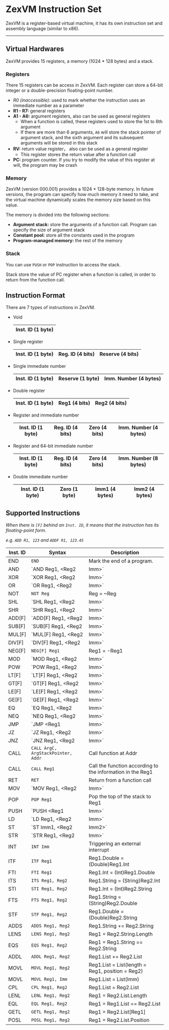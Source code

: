 # ZexVM Instruction Set

ZexVM is a register-based virtual machine, it has its own instruction set and assembly language (similar to x86). 

---

## Virtual Hardwares

ZexVM provides 15 registers, a memory (1024 * 128 bytes) and a stack. 

### Registers

There 15 registers can be access in ZexVM. Each register can store a 64-bit integer or a double-precision floating-point number. 

- *R0 (inaccessible):* used to mark whether the instruction uses an immediate number as a parameter
- **R1 - R7:** general registers
- **A1 - A6:** argument registers, also can be used as general registers
	- When a function is called, these registers used to store the 1st to 6th argument
	- If there are more than 6 arguments, `A6` will store the stack pointer of argument stack, and the sixth argument and its subsequent arguments will be stored in this stack
- **RV:** return value register， also can be used as a general register
	- This register stores the return value after a function call
- **PC:** program counter. If you try to modify the value of this register at will, the program may be crash

### Memory

ZexVM (version 000.001) provides a 1024 * 128-byte memory. In future versions, the program can specify how much memory it need to take, and the virtual machine dynamically scales the memory size based on this value. 

The memory is divided into the following sections: 

- **Argument stack:** store the arguments of a function call. Program can specify the size of argument stack
- **Constant pool:** store all the constants used in the program
- **Program-managed memory:** the rest of the memory

### Stack

You can use `PUSH` or `POP` instruction to access the stack. 

Stack store the value of PC register when a function is called, in order to return from the function call. 

## Instruction Format

There are 7 types of instructions in ZexVM. 

- Void

	| Inst. ID (1 byte) |
	|---|

- Single register

	| Inst. ID (1 byte) | Reg. ID (4 bits) | Reserve (4 bits) |
	|---|---|---|

- Single immediate number

	| Inst. ID (1 byte) | Reserve (1 byte) | Imm. Number (4 bytes) |
	|---|---|---|

- Double register

	| Inst. ID (1 byte) | Reg1 (4 bits) | Reg2 (4 bits) |
	|---|---|---|

- Register and immediate number

	| Inst. ID (1 byte) | Reg. ID (4 bits) | Zero (4 bits) | Imm. Number (4 bytes) |
	|---|---|---|---|

- Register and 64-bit immediate number

	| Inst. ID (1 byte) | Reg. ID (4 bits) | Zero (4 bits) | Imm. Number (8 bytes) |
	|---|---|---|---|

- Double immediate number

	| Inst. ID (1 byte) | Zero (1 byte) | Imm1 (4 bytes) | Imm2 (4 bytes) |
	|---|---|---|---|

## Supported Instructions

*When there is `[F]` behind an `Inst. ID`, it means that the instruction has its floating-point form.* 

*e.g. `ADD R1, 123` and `ADDF R1, 123.45`*

| Inst. ID | Syntax | Description |
|---|---|---|
| END | `END` | Mark the end of a program. |
| AND | `AND Reg1, <Reg2 | Imm>` | Reg1 &= Reg2 or Imm |
| XOR | `XOR Reg1, <Reg2 | Imm>` | Reg1 ^= Reg2 or Imm |
| OR | `OR Reg1, <Reg2 | Imm>` | Reg1 |= Reg2 or Imm |
| NOT | `NOT Reg` | Reg = ~Reg |
| SHL | `SHL Reg1, <Reg2 | Imm>` | Reg1 <<= Reg2 or Imm |
| SHR | `SHR Reg1, <Reg2 | Imm>` | Reg1 >>= Reg2 or Imm |
| ADD[F] | `ADD[F] Reg1, <Reg2 | Imm>` | Reg1 += Reg2 or Imm |
| SUB[F] | `SUB[F] Reg1, <Reg2 | Imm>` | Reg1 -= Reg2 or Imm |
| MUL[F] | `MUL[F] Reg1, <Reg2 | Imm>` | Reg1 *= Reg2 or Imm |
| DIV[F] | `DIV[F] Reg1, <Reg2 | Imm>` | Reg1 /= Reg2 or Imm |
| NEG[F] | `NEG[F] Reg1` | Reg1 = -Reg1 |
| MOD | `MOD Reg1, <Reg2 | Imm>` | Reg1 %= Reg2 or Imm |
| POW | `POW Reg1, <Reg2 | Imm>` | Reg1 **= Reg2 or Imm |
| LT[F] | `LT[F] Reg1, <Reg2 | Imm>` | Reg1 = Reg1 < Reg2 or Imm |
| GT[F] | `GT[F] Reg1, <Reg2 | Imm>` | Reg1 = Reg1 > Reg2 or Imm |
| LE[F] | `LE[F] Reg1, <Reg2 | Imm>` | Reg1 = Reg1 <= Reg2 or Imm |
| GE[F] | `GE[F] Reg1, <Reg2 | Imm>` | Reg1 = Reg1 >= Reg2 or Imm |
| EQ | `EQ Reg1, <Reg2 | Imm>` | Reg1 = Reg1 == Reg2 or Imm |
| NEQ | `NEQ Reg1, <Reg2 | Imm>` | Reg1 = Reg1 != Reg2 or Imm |
| JMP | `JMP <Reg1 | Imm>` | PC = Reg1 or Imm |
| JZ | `JZ Reg1, <Reg2 | Imm>` | If Reg1 == 0 PC = Reg2 or Imm |
| JNZ | `JNZ Reg1, <Reg2 | Imm>` | If Reg1 != 0 PC = Reg2 or Imm |
| CALL | `CALL ArgC, ArgStackPointer, Addr` | Call function at Addr |
| CALL | `CALL Reg1` | Call the function according to the information in the Reg1 |
| RET | `RET` | Return from a function call |
| MOV | `MOV Reg1, <Reg2 | Imm>` | Reg1 = Reg2 or Imm |
| POP | `POP Reg1` | Pop the top of the stack to Reg1 |
| PUSH | `PUSH <Reg1 | Imm>` | Push Reg1 or Imm to the stack |
| LD | `LD Reg1, <Reg2 | Imm>` | Reg1 = Mem[Reg2 or Imm] |
| ST | `ST Imm1, <Reg2 | Imm2>` | Mem[Imm1] = Reg2 or Imm2 |
| STR | `STR Reg1, <Reg2 | Imm>` | Mem[Reg1] = Reg2 or Imm |
| INT | `INT Imm` | Triggering an external interrupt |
| ITF | `ITF Reg1` | Reg1.Double = (Double)Reg1.Int |
| FTI | `FTI Reg1` | Reg1.Int = (Int)Reg1.Double |
| ITS | `ITS Reg1, Reg2` | Reg1.String = (String)Reg2.Int |
| STI | `STI Reg1, Reg2` | Reg1.Int = (Int)Reg2.String |
| FTS | `FTS Reg1, Reg2` | Reg1.String = (String)Reg2.Double |
| STF | `STF Reg1, Reg2` | Reg1.Double = (Double)Reg2.String |
| ADDS | `ADDS Reg1, Reg2` | Reg1.String += Reg2.String |
| LENS | `LENS Reg1, Reg2` | Reg1 = Reg2.String.Length |
| EQS | `EQS Reg1, Reg2` | Reg1 = Reg1.String == Reg2.String |
| ADDL | `ADDL Reg1, Reg2` | Reg1.List += Reg2.List |
| MOVL | `MOVL Reg1, Reg2` | Reg1.List = List(length = Reg1, position = Reg2) |
| MOVL | `MOVL Reg1, Imm` | Reg1.List = List(Imm) |
| CPL | `CPL Reg1, Reg2` | Reg1.List = Reg2.List |
| LENL | `LENL Reg1, Reg2` | Reg1 = Reg2.List.Length |
| EQL | `EQL Reg1, Reg2` | Reg1 = Reg1.List == Reg2.List |
| GETL | `GETL Reg1, Reg2` | Reg1 = Reg2.List[Reg1] |
| POSL | `POSL Reg1, Reg2` | Reg1 = Reg2.List.Position |
